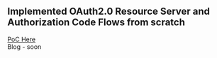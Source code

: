 ## Implemented OAuth2.0 Resource Server and Authorization Code Flows from scratch
[PoC Here](https://github.com/asi7296/100_days_of_infosec/tree/master/Identity/implementation/oauth_from_scrach)  
Blog - soon